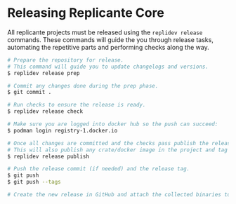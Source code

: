 # Releasing Replicante Core

All replicante projects must be released using the `replidev release` commands.
These commands will guide the you through release tasks,
automating the repetitive parts and performing checks along the way.

```bash
# Prepare the repository for release.
# This command will guide you to update changelogs and versions.
$ replidev release prep

# Commit any changes done during the prep phase.
$ git commit .

# Run checks to ensure the release is ready.
$ replidev release check

# Make sure you are logged into docker hub so the push can succeed:
$ podman login registry-1.docker.io

# Once all changes are committed and the checks pass publish the release.
# This will also publish any crate/docker image in the project and tag the current commit.
$ replidev release publish

# Push the release commit (if needed) and the release tag.
$ git push
$ git push --tags

# Create the new release in GitHub and attach the collected binaries to it.
```
